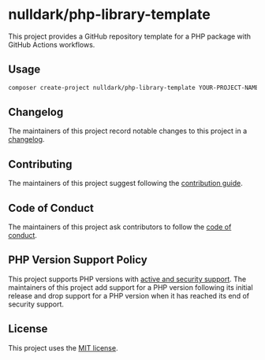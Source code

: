 # nulldark/php-library-template

This project provides a GitHub repository template for a PHP package with GitHub Actions workflows.

## Usage
``` bash
composer create-project nulldark/php-library-template YOUR-PROJECT-NAME-HERE
```

## Changelog

The maintainers of this project record notable changes to this project in a [changelog](CHANGELOG.md).

## Contributing

The maintainers of this project suggest following the [contribution guide](CONTRIBUTING.md).

## Code of Conduct

The maintainers of this project ask contributors to follow the [code of conduct](CODE_OF_CONDUCT.md).

## PHP Version Support Policy

This project supports PHP versions with [active and security support](https://www.php.net/supported-versions.php).
The maintainers of this project add support for a PHP version following its initial release and drop support for a PHP version when it has reached its end of security support.

## License

This project uses the [MIT license](LICENSE).
